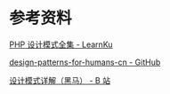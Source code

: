 # 参考资料

[PHP 设计模式全集 - LearnKu](https://learnku.com/docs/php-design-patterns/2018)

[design-patterns-for-humans-cn - GitHub](https://github.com/guanguans/design-patterns-for-humans-cn)

[设计模式详解（黑马） - B 站](https://www.bilibili.com/video/BV1Np4y1z7BU)